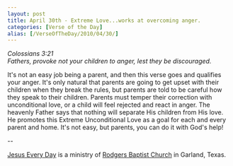 ```yaml
---
layout: post
title: April 30th - Extreme Love...works at overcoming anger.
categories: [Verse of the Day]
alias: [/VerseOfTheDay/2010/04/30/]
---
```


_Colossians 3:21  
Fathers, provoke not your children to anger, lest they be
discouraged._

It's not an easy job being a parent, and then this verse goes and
qualifies your anger. It's only natural that parents are going to get
upset with their children when they break the rules, but parents are
told to be careful how they speak to their children. Parents must
temper their correction with unconditional love, or a child will feel
rejected and react in anger. The heavenly Father says that nothing
will separate His children from His love. He promotes this Extreme
Unconditional Love as a goal for each and every parent and home. It's
not easy, but parents, you can do it with God's help!

 --

<a href=http://jesuseveryday.net>Jesus Every Day</a> is a ministry of <a href=http://rodgersbaptist.net>Rodgers Baptist Church</a> in Garland, Texas.

